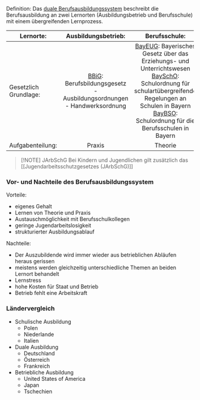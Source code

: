 Definition: Das [duale Berufsausbildungssystem](https://de.wikipedia.org/wiki/Duale_Ausbildung) beschreibt die Berufsausbildung an zwei Lernorten (Ausbildungsbetrieb und Berufsschule) mit einem übergreifenden Lernprozess.

| Lernorte:             |                                                              Ausbildungsbetrieb:                                                              |                                                                                                                                                                                                               Berufsschule:                                                                                                                                                                                                               |     |
| --------------------- | :-------------------------------------------------------------------------------------------------------------------------------------------: | :---------------------------------------------------------------------------------------------------------------------------------------------------------------------------------------------------------------------------------------------------------------------------------------------------------------------------------------------------------------------------------------------------------------------------------------: | --- |
| Gesetzlich Grundlage: | [BBiG](https://de.wikipedia.org/wiki/Berufsbildungsgesetz_(Deutschland)): Berufsbildungsgesetz<br>-Ausbildungsordnungen<br>- Handwerksordnung | [BayEUG](https://de.wikipedia.org/wiki/Bayerisches_Gesetz_%C3%BCber_das_Erziehungs-_und_Unterrichtswesen): Bayerisches Gesetz über das Erziehungs- und Unterrichtswesen<br>[BaySchO](https://www.gesetze-bayern.de/Content/Document/BaySchO2016): Schulordnung für schulartübergreifende Regelungen an Schulen in Bayern<br>[BayBSO](https://www.gesetze-bayern.de/Content/Document/BayBSO): Schulordnung für die Berufsschulen in Bayern |     |
| Aufgabenteilung:      |                                                                    Praxis                                                                     |                                                                                                                                                                                                                  Theorie                                                                                                                                                                                                                  |     |

> [!NOTE] JArbSchG
> Bei Kindern und Jugendlichen gilt zusätzlich das [[Jugendarbeitsschutzgesetzes (JArbSchG)]]

### Vor- und Nachteile des Berufsausbildungssystem
Vorteile:
- eigenes Gehalt
- Lernen von Theorie und Praxis
- Austauschmöglichkeit mit Berufsschulkollegen
- geringe Jugendarbeitslosigkeit
- strukturierter Ausbildungsablauf

Nachteile:
- Der Auszubildende wird immer wieder aus betrieblichen Abläufen heraus gerissen
- meistens werden gleichzeitig unterschiedliche Themen an beiden Lernort behandelt
- Lernstress
- hohe Kosten für Staat und Betrieb
- Betrieb fehlt eine Arbeitskraft

### Ländervergleich
- Schulische Ausbildung
	- Polen
	- Niederlande
	- Italien
- Duale Ausbildung
	- Deutschland
	- Österreich
	- Frankreich
- Betriebliche Ausbildung
	- United States of America
	- Japan
	- Tschechien
